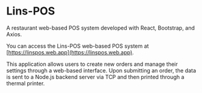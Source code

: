 # Lins-POS

A restaurant web-based POS system developed with React, Bootstrap, and Axios.

You can access the Lins-POS web-based POS system at [https://linspos.web.app](https://linspos.web.app).

This application allows users to create new orders and manage their settings through a web-based interface. Upon submitting an order, the data is sent to a Node.js backend server via TCP and then printed through a thermal printer.